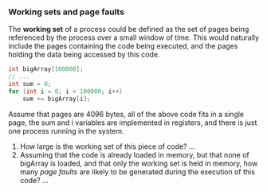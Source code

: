 ### Working sets and page faults

The **working set** of a process could be defined as the set of pages being referenced by the process over a small window of time. This would naturally include the pages containing the code being executed, and the pages holding the data being accessed by this code.

```c
int bigArray[100000];
// ...
int sum = 0;
for (int i = 0; i < 100000; i++)
    sum += bigArray[i];
```

Assume that pages are 4096 bytes, all of the above code fits in a single page, the sum and i variables are implemented in registers, and there is just one process running in the system.

1. How large is the working set of this piece of code?
...
2. Assuming that the code is already loaded in memory, but that none of bigArray is loaded, and that only the working set is held in memory, how many *page faults* are likely to be generated during the execution of this code?
...
